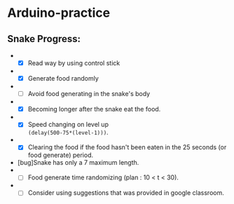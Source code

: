 # Arduino-practice  
  
## Snake Progress:  
* - [x] Read way by using control stick 
* - [x] Generate food randomly
* - [ ] Avoid food generating in the snake's body
* - [x] Becoming longer after the snake eat the food.
* - [x] Speed changing on level up  
```(delay(500-75*(level-1)))```.
* - [x] Clearing the food if the food hasn't been eaten in the 25 seconds (or food generate) period.
*  [bug]Snake has only a 7 maximum length.
* - [ ] Food generate time randomizing (plan : 10 < t < 30).
* - [ ] Consider using suggestions that was provided in google classroom. 
